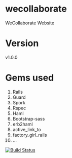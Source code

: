wecollaborate
=============

WeCollaborate Website

Version
=======
v1.0.0

Gems used
=========

1. Rails
2. Guard
3. Spork
4. Rspec
5. Haml
6. Bootstrap-sass
7. erb2haml
8. active_link_to 
9. factory_girl_rails
10. ...

[![Build Status](https://travis-ci.org/JeroenKnoops/wecollaborate.png?branch=master)](https://travis-ci.org/JeroenKnoops/wecollaborate)